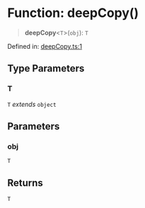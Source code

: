 # Function: deepCopy()

> **deepCopy**\<`T`\>(`obj`): `T`

Defined in: [deepCopy.ts:1](https://github.com/benallfree/lab13/blob/c14b6cbe39823dfc265f5d26450ed040a344e64f/sdk/src/online/deepCopy.ts#L1)

## Type Parameters

### T

`T` *extends* `object`

## Parameters

### obj

`T`

## Returns

`T`
